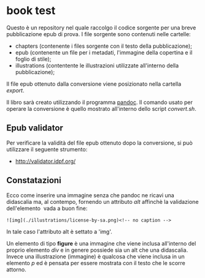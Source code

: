 # book test #

Questo è un repository nel quale raccolgo il codice sorgente per una breve pubblicazione epub di prova. I file sorgente sono contenuti nelle cartelle:

* chapters (contenente i files sorgente con il testo della pubblicazione);
* epub (contenente un file per i metadati, l'immagine della copertina e il foglio di stile);
* illustrations (contentente le illustrazioni utilizzate all'interno della pubblicazione);

Il file epub ottenuto dalla conversione viene posizionato nella cartella _export_. 

Il libro sarà creato utilizzando il programma [pandoc](http://pandoc.org/). Il comando usato per operare la conversione è quello mostrato all'interno dello script _convert.sh_.

## Epub validator

Per verificare la validità del file epub ottenuto dopo la conversione, si può utilizzare il seguente strumento:

* http://validator.idpf.org/

## Constatazioni

Ecco come inserire una immagine senza che pandoc ne ricavi una didascalia ma, al contempo, fornendo un attributo _alt_ affinchè la validazione dell'elemento <img> vada a buon fine:

    ![img](./illustrations/license-by-sa.png)<!-- no caption -->

In tale caso l'attributo alt è settato a 'img'.

Un elemento di tipo **figure** è una immagine che viene inclusa all'interno del proprio elemento _div_ e in genere possiede sia un alt che una didascalia. Invece una illustrazione (immagine) è qualcosa che viene inclusa in un elemento _p_ ed è pensata per essere mostrata con il testo che le scorre attorno.
